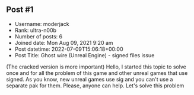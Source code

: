 ## Post #1
- Username: moderjack
- Rank: ultra-n00b
- Number of posts: 6
- Joined date: Mon Aug 09, 2021 9:20 am
- Post datetime: 2022-07-09T15:06:18+00:00
- Post Title: Ghost wire (Unreal Engine) - signed files issue

(The cracked version is more important)
Hello, I started this topic to solve once and for all the problem of this game and other unreal games that use signed. As you know, new unreal games use sig and you can't use a separate pak for them. Please, anyone can help. Let's solve this problem
